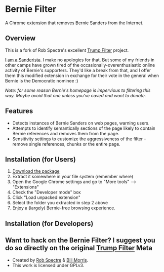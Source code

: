 Bernie Filter
================================
A Chrome extension that removes Bernie Sanders from the Internet.


Overview
--------------------------
This is a fork of Rob Spectre's excellent [Trump Filter](https://github.com/RobSpectre/Trump-Filter) project.

[I am a Sanderista](https://medium.com/@vtcraghead/primary-2016-manifesto-b66690e6640a#.4ndm5jrcn). I make no apologies for that. But some of my friends in other camps have grown tired of the occasionally-overenthusiastic online activity of Bernie's supporters. They'd like a break from that, and I offer them this modified extension in exchange for their vote in the general when Bernie is the Democratic nominee :)

_Note: for some reason Bernie's homepage is impervious to filtering this way. Maybe avoid that one unless you've caved and want to donate._


Features
--------------------------

* Detects instances of Bernie Sanders on web pages, warning users.
* Attempts to identify semantically sections of the page likely to contain Bernie references and removes them from the page.
* Sensitivity settings to customize the aggressiveness of the filter - remove single references, chunks or the entire page.


Installation (for Users)
--------------------------

1. [Download the package](https://github.com/wboykinm/Bernie-Filter/blob/master/Bernie-Filter.zip?raw=true)
2. Extract it somewhere in your file system (remember where)
3. Open the Google Chrome settings and go to "More tools" --> "Extensions"
4. Check the "Developer mode" box
5. Click "Load unpacked extension"
6. Select the folder you extracted in step 2 above
7. Enjoy a (largely) Bernie-free browsing experience.


Installation (for Developers)
-------------------------
Want to hack on the Bernie Filter? I suggest you do so directly on the original [Trump Filter](https://github.com/RobSpectre/Trump-Filter)
Meta
-------------------------

* Created by [Rob Spectre](http://brooklynhacker.com) & [Bill Morris](https://medium.com/@vtcraghead).
* This work is licensed under GPLv3.
